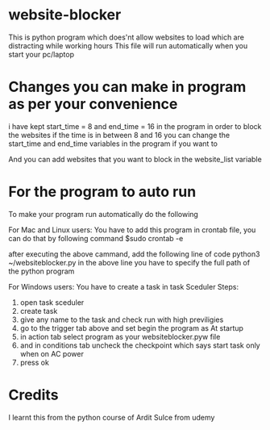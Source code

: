 # website-blocker
This is python program which does'nt allow websites to load which are distracting while working hours
This file will run automatically when you start your pc/laptop 

# Changes you can make in program as per your convenience
i have kept start_time = 8 and end_time = 16 in the program in order to block the websites if the time is in between 8 and 16
you can change the start_time and end_time variables in the program if you want to

And you can add websites that you want to block in the website_list variable

# For the program to auto run
To make your program run automatically do the following

For Mac and Linux users:
  You have to add this program in crontab file, you can do that by following command
  $sudo crontab -e
  
  after executing the above cammand, add the following line of code
  python3 ~/websiteblocker.py
  in the above line you have to specify the full path of the python program
 
For Windows users:
  You have to create a task in task Sceduler
  Steps:
  1. open task sceduler
  2. create task
  3. give any name to the task and check run with high previligies
  4. go to the trigger tab above and set begin the program as At startup
  5. in action tab select program as your websiteblocker.pyw file
  6. and in conditions tab uncheck the checkpoint which says start task only when on AC power
  7. press ok


# Credits
I learnt this from the python course of Ardit Sulce from udemy
